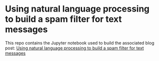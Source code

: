 # Using natural language processing to build a spam filter for text messages
This repo contains the Jupyter notebook used to build the associated blog post: [Using natural language processing to build a spam filter for text messages](http://inmachineswetrust.com/posts/sms-spam-filter/) 
